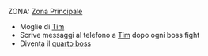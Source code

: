 ZONA: [Zona Principale](Zona%20Principale.md)

- Moglie di [Tim](Tim.md)
- Scrive messaggi al telefono a [Tim](Tim.md) dopo ogni boss fight
- Diventa il [quarto boss](Graziella%20di%20Silicio.md)